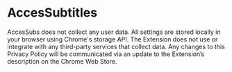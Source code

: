 # AccesSubtitles

AccesSubs does not collect any user data. All settings are stored locally in your browser using Chrome's storage API.
The Extension does not use or integrate with any third-party services that collect data.
Any changes to this Privacy Policy will be communicated via an update to the Extension’s description on the Chrome Web Store.
